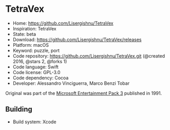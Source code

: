 # TetraVex

- Home: https://github.com/Lisergishnu/TetraVex
- Inspiration: TetraVex
- State: beta
- Download: https://github.com/Lisergishnu/TetraVex/releases
- Platform: macOS
- Keyword: puzzle, port
- Code repository: https://github.com/Lisergishnu/TetraVex.git (@created 2016, @stars 2, @forks 1)
- Code language: Swift
- Code license: GPL-3.0
- Code dependency: Cocoa
- Developer: Alessandro Vinciguerra, Marco Benzi Tobar

Original was part of the [Microsoft Entertainment Pack 3](https://en.wikipedia.org/wiki/Microsoft_Entertainment_Pack#Microsoft_Entertainment_Pack_3) published in 1991.

## Building

- Build system: Xcode

